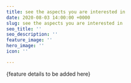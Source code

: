```yaml
---
title: see the aspects you are interested in
date: 2020-08-03 14:00:00 +0000
slug: see the aspects you are interested in
seo_title: ''
seo_description: ''
feature_image: ''
hero_image: ''
icon: ''

---
```

{feature details to be added here}